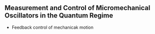 ## Measurement and Control of Micromechanical Oscillators in the Quantum Regime

- Feedback control of mechanicak motion
<!--stackedit_data:
eyJoaXN0b3J5IjpbMTU4MTQxMDc5OV19
-->